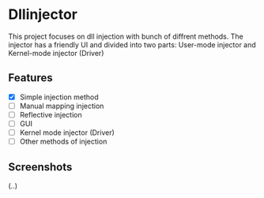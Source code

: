 # Dllinjector
This project focuses on dll injection with bunch of diffrent methods.
The injector has a friendly UI and divided into two parts: User-mode injector and Kernel-mode injector (Driver) 

## Features
- [x] Simple injection method 
- [ ] Manual mapping injection
- [ ] Reflective injection
- [ ] GUI
- [ ] Kernel mode injector (Driver)
- [ ] Other methods of injection

## Screenshots
(..)
